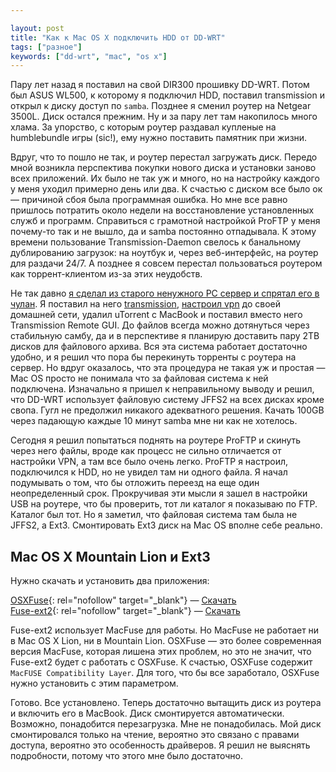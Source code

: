 ```yaml
---

layout: post
title: "Как к Mac OS X подключить HDD от DD-WRT"
tags: ["разное"]
keywords: ["dd-wrt", "mac", "os x"]
---
```



Пару лет назад я поставил на свой DIR300 прошивку DD-WRT. Потом был 
ASUS WL500, к которому я подключил HDD, поставил transmission и открыл 
к диску доступ по `samba`. Позднее я сменил роутер на Netgear 3500L. Диск
остался прежним. Ну и за пару лет там накопилось много хлама. За упорство, 
с которым роутер раздавал купленые на humblebundle игры (sic!), ему нужно поставить
памятник при жизни. 

Вдруг, что то пошло не так, и роутер перестал загружать диск. Передо мной
возникла перспектива покупки нового диска и установки заново всех приложений.
Их было не так уж и много, но на настройку каждого у меня уходил примерно день 
или два. К счастью с диском все было ок — причиной сбоя была программная ошибка.
Но мне все равно пришлось потратить около недели на восстановление установленных
служб и программ. Справиться с грамотной настройкой ProFTP у меня почему-то так
и не вышло, да и samba постоянно отпадывала. К этому времени пользование
Transmission-Daemon свелось к банальному дублированию загрузок: на ноутбук и,
через веб-интерфейс, на роутер для раздачи 24/7. А позднее я совсем перестал
пользоваться роутером как торрент-клиентом из-за этих неудобств.

Не так давно [я сделал из старого ненужного PC сервер и спрятал его в чулан][homeserver].
Я поставил на него [transmission][], [настроил vpn][vpn] до своей домашней сети,
удалил uTorrent с MacBook и поставил вместо него Transmission Remote GUI. 
До файлов всегда можно дотянуться через стабильную самбу, да и в перспективе я
планирую доставить пару 2TB дисков для файлового архива. Вся эта система работает
достаточно удобно, и я решил что пора бы перекинуть торренты с роутера на сервер.
Но вдруг оказалось, что эта процедура не такая уж и простая — Mac OS просто
не понимала что за файловая система к ней подключена. Изначально я пришел к
неправильному выводу и решил, что DD-WRT использует файловую систему JFFS2
на всех дисках кроме свопа. Гугл не предолжил никакого адекватного решения.
Качать 100GB через падающую каждые 10 минут samba мне ни как не хотелось.

Сегодня я решил попытаться поднять на роутере ProFTP и скинуть через него файлы,
вроде как процесс не сильно отличается от настройки VPN, а там все было очень
легко. ProFTP я настроил, подключился к HDD, но не увидел там ни одного файла.
Я начал подумывать о том, что бы отложить переезд на еще один неопределенный срок.
Прокручивая эти мысли я зашел в настройки USB на роутере, что бы проверить, тот
ли каталог я показываю по FTP. Каталог был тот. Но я заметил, что файловая
система там была не JFFS2, а Ext3. Смонтировать Ext3 диск на Mac OS вполне
себе реально.


## Mac OS X Mountain Lion и Ext3

Нужно скачать и установить два приложения:

[OSXFuse][]{: rel="nofollow" target="_blank"}&nbsp;— [Скачать][OSXFuse_dl]  
[Fuse-ext2][]{: rel="nofollow" target="_blank"}&nbsp;— [Скачать][Fuse-ext2_dl]

Fuse-ext2 использует MacFuse для работы. Но MacFuse не работает ни в 
Mac&nbsp;OS&nbsp;X&nbsp;Lion, ни в Mountain&nbsp;Lion. OSXFuse — это более
современная версия MacFuse, которая лишена этих проблем, но это не значит,
что Fuse-ext2 будет с работать с OSXFuse. К счастью, OSXFuse содержит
`MacFUSE Compatibility Layer`. Для того, что бы все заработало, OSXFuse
нужно установить с этим параметром.

Готово. Все установлено. Теперь достаточно вытащить диск из роутера и включить
его в MacBook. Диск смонтируется автоматически. Возможно, понадобится
перезагрузка. Мне не понадобилась. Мой диск смонтировался только на чтение,
вероятно это связано с правами доступа, вероятно это особенность драйверов.
Я решил не выяснять подробности, потому что этого мне было достаточно.


[homeserver]:      /2013/01/05/homeserver_intro/
[transmission]:    /2013/01/28/debian-squeeze-transmission/
[vpn]:             /2013/01/16/ddwrt-vpn/
[OSXFuse]:         http://osxfuse.github.com/
[OSXFuse_dl]:      https://github.com/osxfuse/osxfuse/downloads
[Fuse-ext2]:       http://alperakcan.org/?open=projects&amp;project=fuse-ext2
[Fuse-ext2_dl]:    http://prdownloads.sourceforge.net/fuse-ext2/fuse-ext2-0.0.7.dmg?download